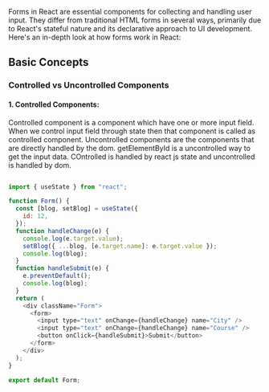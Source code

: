 Forms in React are essential components for collecting and handling user input. They differ from traditional HTML forms in several ways, primarily due to React's stateful nature and its declarative approach to UI development. Here's an in-depth look at how forms work in React:

## Basic Concepts

### Controlled vs Uncontrolled Components

 #### 1. Controlled Components:
 Controlled component is a component which have one or more input field.
 When we control input field through state then that component is called as controlled component.
Uncontrolled components are the components that are directly handled by the dom. getElementById is a uncontrolled way to get the input data.
COntrolled is handled by react js state and uncontrolled is handled by dom.



```javascript

import { useState } from "react";

function Form() {
  const [blog, setBlog] = useState({
    id: 12,
  });
  function handleChange(e) {
    console.log(e.target.value);
    setBlog({ ...blog, [e.target.name]: e.target.value });
    console.log(blog);
  }
  function handleSubmit(e) {
    e.preventDefault();
    console.log(blog);
  }
  return (
    <div className="Form">
      <form>
        <input type="text" onChange={handleChange} name="City" />
        <input type="text" onChange={handleChange} name="Course" />
        <button onClick={handleSubmit}>Submit</button>
      </form>
    </div>
  );
}

export default Form;


```















 
